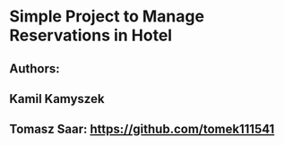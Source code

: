 # Simple Project to Manage Reservations in Hotel
## Authors:
## Kamil Kamyszek
## Tomasz Saar: https://github.com/tomek111541
